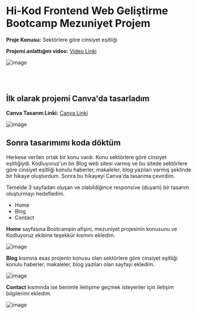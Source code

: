 
# Hi-Kod Frontend Web Geliştirme Bootcamp Mezuniyet Projem

**Proje Konusu:** Sektörlere göre cinsiyet eşitliği

**Projemi anlattığım video:**  [Video Linki](https://drive.google.com/file/d/11WittivaU8Os3uapqYJilEG9YhP7a2Z8/view?usp=share_link)

![image](https://github.com/elifbeyzatok00/Kodluyoruz/assets/102792446/04920f77-a63e-4cae-80aa-1c16eb967194)

<br><br>

## İlk olarak projemi Canva'da tasarladım
**Canva Tasarım Linki:**  [Canva Linki](https://www.canva.com/design/DAFh3giYj3Y/KL5TFE94vwfKCiVd__mK7Q/edit?utm_content=DAFh3giYj3Y&utm_campaign=designshare&utm_medium=link2&utm_source=sharebutton)

![image](https://github.com/elifbeyzatok00/Kodluyoruz/assets/102792446/246abfcc-f1d7-4c22-a879-836d40eb4e53)

## Sonra tasarımımı koda döktüm
Herkese verilen ortak bir konu vardı. Konu sektörlere göre cinsiyet eşitliğiydi. 
Kodluyoruz'un bir Blog web sitesi varmış ve bu sitede sektörlere göre cinsiyet eşitliği konulu haberler, makaleler, blog yazıları varmış şeklinde bir hikaye oluşturdum.
Sonra bu hikayeyi Canva'da tasarıma çevirdim.

Temelde 3 sayfadan oluşan ve olabildiğince responsive (duyarlı) bir tasarım oluşturmayı hedefledim.
* Home
* Blog
* Contact


**Home** sayfasına Bootcampin afişini, mezuniyet projesinin konusunu ve Kodluyoruz ekibine teşekkür kısmını ekledim.

![image](https://github.com/elifbeyzatok00/Kodluyoruz/assets/102792446/fda327c9-586b-4680-a15a-ae6ea2092555)


**Blog** kısmına esas projenin konusu olan sektörlere göre cinsiyet eşitliği konulu haberler, makaleler, blog yazıları olan sayfayı ekledim.

![image](https://github.com/elifbeyzatok00/Kodluyoruz/assets/102792446/02e9390a-8a6e-4b8f-9e11-1d1f2c05d239)

**Contact** kısmında ise benimle iletişime geçmek isteyenler için iletişim bilgilerimi ekledim.

![image](https://github.com/elifbeyzatok00/Kodluyoruz/assets/102792446/b64ed099-0a42-4966-8df3-030b94fc0bb5)






